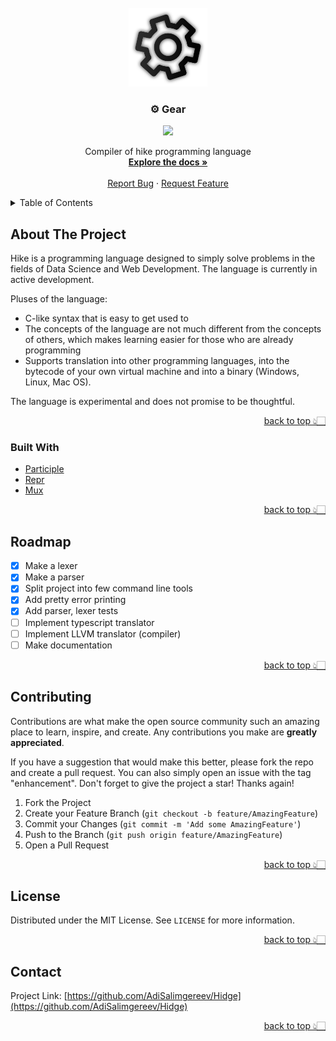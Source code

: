 <div id="top"></div>
<br />
<div align="center">
  <img width="25%" src="../hidge-icon.png"></img>

  <h3 align="center">⚙️ Gear</h3>
  

![](https://img.shields.io/badge/-Powered%20by%20Quantumatic-6567a5?style=for-the-badge&logo=&logoColor=white)
  <p align="center">
    Compiler of hike programming language
    <br />
    <a href="https://github.com/AdiSalimgereev/Hidge/blob/main/DeraScript/README.md"><strong>Explore the docs »</strong></a>
    <br />
    <br />
    <a href="https://github.com/AdiSalimgereev/Hidge/issues">Report Bug</a>
    ·
    <a href="https://github.com/AdiSalimgereev/Hidge/issues">Request Feature</a>
  </p>
</div>



<!-- TABLE OF CONTENTS -->
<details>
  <summary>Table of Contents</summary>
  <ol>
    <li>
      <a href="#about-the-project">About The Project</a>
      <ul>
        <li><a href="#built-with">Built With</a></li>
      </ul>
    </li>
    <li><a href="#roadmap">Roadmap</a></li>
    <li><a href="#contributing">Contributing</a></li>
    <li><a href="#license">License</a></li>
    <li><a href="#contact">Contact</a></li>
  </ol>
</details>



<!-- ABOUT THE PROJECT -->
## About The Project

Hike is a programming language designed to simply solve problems in the fields of Data Science and Web Development. The language is currently in active development.

Pluses of the language:

- C-like syntax that is easy to get used to
- The concepts of the language are not much different from the concepts of others, which makes learning easier for those who are already programming
- Supports translation into other programming languages, into the bytecode of your own virtual machine and into a binary (Windows, Linux, Mac OS).

 The language is experimental and does not promise to be thoughtful.

<p align="right"><a href="#top">back to top 👆🏻</a></p>

### Built With

* [Participle](https://github.com/alecthomas/participle)
* [Repr](https://github.com/alecthomas/repr)
* [Mux](https://github.com/gorilla/mux)

<p align="right"><a href="#top">back to top 👆🏻</a></p>

<!-- ROADMAP -->
## Roadmap

- [x] Make a lexer
- [x] Make a parser
- [x] Split project into few command line tools
- [x] Add pretty error printing
- [x] Add parser, lexer tests
- [ ] Implement typescript translator
- [ ] Implement LLVM translator (compiler)
- [ ] Make documentation

<p align="right"><a href="#top">back to top 👆🏻</a></p>



<!-- CONTRIBUTING -->
## Contributing

Contributions are what make the open source community such an amazing place to learn, inspire, and create. Any contributions you make are **greatly appreciated**.

If you have a suggestion that would make this better, please fork the repo and create a pull request. You can also simply open an issue with the tag "enhancement".
Don't forget to give the project a star! Thanks again!

1. Fork the Project
2. Create your Feature Branch (`git checkout -b feature/AmazingFeature`)
3. Commit your Changes (`git commit -m 'Add some AmazingFeature'`)
4. Push to the Branch (`git push origin feature/AmazingFeature`)
5. Open a Pull Request

<p align="right"><a href="#top">back to top 👆🏻</a></p>



<!-- LICENSE -->
## License

Distributed under the MIT License. See `LICENSE` for more information.

<p align="right"><a href="#top">back to top 👆🏻</a></p>



<!-- CONTACT -->
## Contact

Project Link: [https://github.com/AdiSalimgereev/Hidge](https://github.com/AdiSalimgereev/Hidge)

<p align="right"><a href="#top">back to top 👆🏻</a></p>


